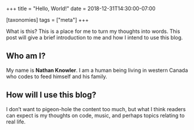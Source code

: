 +++
title = "Hello, World!"
date = 2018-12-31T14:30:00-07:00

[taxonomies]
tags = ["meta"]
+++

What is this? This is a place for me to turn my thoughts into
words. This post will give a brief introduction to me and how I
intend to use this blog.
<!-- more -->

## Who am I?

My name is **Nathan Knowler**. I am a human being living in
western Canada who codes to feed himself and his family.

## How will I use this blog?

I don’t want to pigeon-hole the content too much, but what I
think readers can expect is my thoughts on code, music, and
perhaps topics relating to real life.

